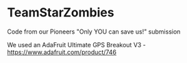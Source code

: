 # TeamStarZombies
Code from our Pioneers "Only YOU can save us!" submission

We used an AdaFruit Ultimate GPS Breakout V3 - https://www.adafruit.com/product/746
